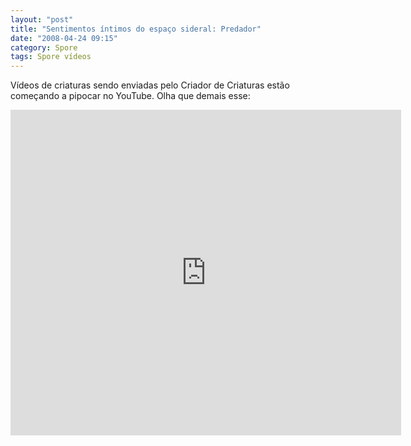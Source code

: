 ```yaml
---
layout: "post"
title: "Sentimentos íntimos do espaço sideral: Predador"
date: "2008-04-24 09:15"
category: Spore
tags: Spore vídeos
---
```


Vídeos de criaturas sendo enviadas pelo Criador de Criaturas estão começando a pipocar no YouTube. Olha que demais esse:

<iframe width="625" height="521" src="https://www.youtube.com/embed/_LVJnn57QQ0" frameborder="0" allow="accelerometer; autoplay; encrypted-media; gyroscope; picture-in-picture" allowfullscreen></iframe>
